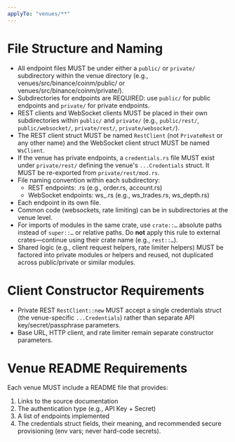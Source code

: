 ```yaml
---
applyTo: "venues/**"
---
```


# File Structure and Naming

- All endpoint files MUST be under either a `public/` or `private/` subdirectory within the venue directory (e.g., venues/src/binance/coinm/public/ or venues/src/binance/coinm/private/).
- Subdirectories for endpoints are REQUIRED: use `public/` for public endpoints and `private/` for private endpoints.
- REST clients and WebSocket clients MUST be placed in their own subdirectories within `public/` and `private/` (e.g., `public/rest/`, `public/websocket/`, `private/rest/`, `private/websocket/`).
- The REST client struct MUST be named `RestClient` (not `PrivateRest` or any other name) and the WebSocket client struct MUST be named `WsClient`.
- If the venue has private endpoints, a `credentials.rs` file MUST exist under `private/rest/` defining the venue's `...Credentials` struct. It MUST be re-exported from `private/rest/mod.rs`.
- File naming convention within each subdirectory:
  - REST endpoints: <endpoint>.rs (e.g., order.rs, account.rs)
  - WebSocket endpoints: ws\_<endpoint>.rs (e.g., ws_trades.rs, ws_depth.rs)
- Each endpoint in its own file.
- Common code (websockets, rate limiting) can be in subdirectories at the venue level.
- For imports of modules in the same crate, use `crate::…` absolute paths instead of `super::…` or relative paths. Do **not** apply this rule to external crates—continue using their crate name (e.g., `rest::…`).
- Shared logic (e.g., client request helpers, rate limiter helpers) MUST be factored into private modules or helpers and reused, not duplicated across public/private or similar modules.

# Client Constructor Requirements

- Private REST `RestClient::new` MUST accept a single credentials struct (the venue-specific `...Credentials`) rather than separate API key/secret/passphrase parameters.
- Base URL, HTTP client, and rate limiter remain separate constructor parameters.

# Venue README Requirements

Each venue MUST include a README file that provides:

1. Links to the source documentation
2. The authentication type (e.g., API Key + Secret)
3. A list of endpoints implemented
4. The credentials struct fields, their meaning, and recommended secure provisioning (env vars; never hard-code secrets).
